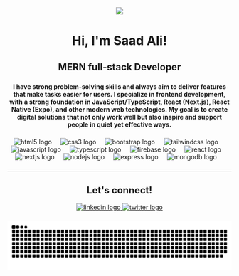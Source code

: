 <div align="center">
  <img height="250" src="https://media2.dev.to/dynamic/image/width=1000,height=420,fit=cover,gravity=auto,format=auto/https%3A%2F%2Fdev-to-uploads.s3.amazonaws.com%2Fuploads%2Farticles%2Fsv2pxc2ocho6qa4xlq95.gif"  />
</div>

###

<h1 align="center">Hi, I'm Saad Ali!</h1>
<h2 align="center">MERN full-stack Developer</h2>

###

<h4 align="center">I have strong problem-solving skills and always aim to deliver features that make tasks easier for users. I specialize in frontend development, with a strong foundation in JavaScript/TypeScript, React (Next.js), React Native (Expo), and other modern web technologies. My goal is to create digital solutions that not only work well but also inspire and support people in quiet yet effective ways.</h4>

###

<div align="center">
  <img src="https://skillicons.dev/icons?i=html" height="40" alt="html5 logo"  />
  <img width="12" />
  <img src="https://skillicons.dev/icons?i=css" height="40" alt="css3 logo"  />
  <img width="12" />
  <img src="https://skillicons.dev/icons?i=bootstrap" height="40" alt="bootstrap logo"  />
  <img width="12" />
  <img src="https://skillicons.dev/icons?i=tailwind" height="40" alt="tailwindcss logo"  />
  <img width="12" />
  <img src="https://skillicons.dev/icons?i=js" height="40" alt="javascript logo"  />
  <img width="12" />
  <img src="https://skillicons.dev/icons?i=ts" height="40" alt="typescript logo"  />
  <img width="12" />
  <img src="https://skillicons.dev/icons?i=firebase" height="40" alt="firebase logo"  />
  <img width="12" />
  <img src="https://skillicons.dev/icons?i=react" height="40" alt="react logo"  />
  <img width="12" />
  <img src="https://skillicons.dev/icons?i=nextjs" height="40" alt="nextjs logo"  />
  <img width="12" />
  <img src="https://skillicons.dev/icons?i=nodejs" height="40" alt="nodejs logo"  />
  <img width="12" />
  <img src="https://skillicons.dev/icons?i=express" height="40" alt="express logo"  />
  <img width="12" />
  <img src="https://skillicons.dev/icons?i=mongodb" height="40" alt="mongodb logo"  />
  <img width="12" />
</div>

###

<hr/>

<h2 align="center">Let's connect!</h2>

<div align="center">
  <a href="https://www.linkedin.com/in/saaddotes" target="_blank">
    <img src="https://skillicons.dev/icons?i=linkedin" width="52" height="40" alt="linkedin logo"  />
  </a>
  <a href="https://twitter.com/saaddotes" target="_blank">
    <img src="https://skillicons.dev/icons?i=twitter" width="52" height="40" alt="twitter logo"  />
  </a>
</div>

###

<img src="https://raw.githubusercontent.com/platane/snk/output/github-contribution-grid-snake-dark.svg" alt="Snake animation" />

###
